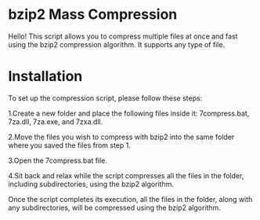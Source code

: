 # bzip2 Mass Compression

Hello! This script allows you to compress multiple files at once and fast using the bzip2 compression algorithm. It supports any type of file.

# Installation

To set up the compression script, please follow these steps:

1.Create a new folder and place the following files inside it: 7compress.bat, 7za.dll, 7za.exe, and 7zxa.dll.

2.Move the files you wish to compress with bzip2 into the same folder where you saved the files from step 1.

3.Open the 7compress.bat file.

4.Sit back and relax while the script compresses all the files in the folder, including subdirectories, using the bzip2 algorithm.

Once the script completes its execution, all the files in the folder, along with any subdirectories, will be compressed using the bzip2 algorithm.
